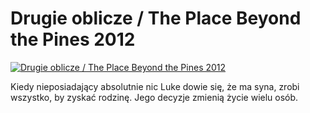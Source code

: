 Drugie oblicze / The Place Beyond the Pines 2012 
=============
[![Drugie oblicze / The Place Beyond the Pines 2012 ](http://vidos.pl/images/player.gif)](http://vidos.pl/drugie-oblicze-the-place-beyond-the-pines-2012)

 Kiedy nieposiadający absolutnie nic Luke dowie się, że ma syna, zrobi wszystko, by zyskać rodzinę. Jego decyzje zmienią życie wielu osób.
